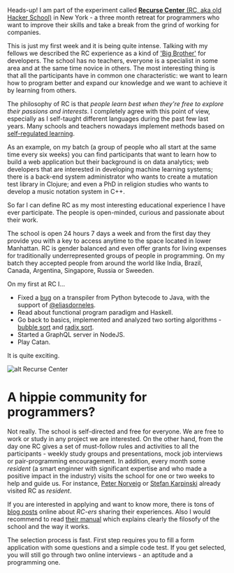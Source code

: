 Heads-up! I am part of the experiment called [**Recurse Center** (RC, aka old Hacker School)](https://www.recurse.com/) in New York - a three month retreat for programmers who want to improve their skills and take a break from the grind of working for companies.

This is just my first week and it is being quite intense. Talking with my fellows we described the RC experience as a kind of ['Big Brother'](https://en.wikipedia.org/wiki/Big_Brother_(franchise)) for developers. The school has no teachers, everyone is a specialist in some area and at the same time novice in others. The most interesting thing is that all the participants have in common one characteristic: we want to learn how to program better and expand our knowledge and we want to achieve it by learning from others.

The philosophy of RC is that *people learn best when they're free to explore their passions and interests*. I completely agree with this point of view, especially as I self-taught different languages during the past few last years. Many schools and teachers nowadays implement methods based on [self-regulated learning](https://en.wikipedia.org/wiki/Self-regulated_learning).

As an example, on my batch (a group of people who all start at the same time every six weeks) you can find participants that want to learn how to build a web application but their background is on data analytics; web developers that are interested in developing machine learning systems; there is a back-end system administrator who wants to create a mutation test library in Clojure; and even a PhD in religion studies who wants to develop a music notation system in C++.

So far I can define RC as my most interesting educational experience I have ever participate. The people is open-minded, curious and passionate about their work.

The school is open 24 hours 7 days a week and from the first day they provide you with a key to access anytime to the space located in lower Manhattan. RC is gender balanced and even offer grants for living expenses for traditionally underrepresented groups of people in programming. On my batch they accepted people from around the world like India, Brazil, Canada, Argentina, Singapore, Russia or Sweeden.

On my first at RC I...
* Fixed a [bug](https://github.com/pybee/voc/pull/357) on a transpiler from Python bytecode to Java, with the support of [@eliasdorneles](https://twitter.com/eliasdorneles).
* Read about functional program paradigm and Haskell.
* Go back to basics, implemented and analyzed two sorting algorithms - [bubble sort](https://en.wikipedia.org/wiki/Bubble_sort) and [radix sort](https://en.wikipedia.org/wiki/Radix_sort).
* Started a GraphQL server in NodeJS.
* Play Catan.

It is quite exciting.

![alt Recurse Center](https://d2l930y2yx77uc.cloudfront.net/production/uploads/images/1561957/picture_pc_338e7e0e2b3dbb7b0128030a730510d8.jpg)

# A hippie community for programmers?

Not really. The school is self-directed and free for everyone. We are free to work or study in any project we are interested. On the other hand, from the day one RC gives a set of must-follow rules and activities to all the participants - weekly study groups and presentations, mock job interviews or pair-programming encouragement. In addition, every month some *resident* (a smart enginner with significant expertise and who made a positive impact in the industry) visits the school for one or two weeks to help and guide us. For instance, [Peter Norveig](https://en.wikipedia.org/wiki/Peter_Norvig) or [Stefan Karpinski](https://en.wikipedia.org/wiki/Stefan_Karpinski) already visited RC as *resident*.

If you are interested in applying and want to know more, there is tons of [blog posts](https://www.google.com/webhp?sourceid=chrome-instant&ion=1&espv=2&ie=UTF-8#q=blog%20recurse%20center) online about *RC-ers* sharing their experiences. Also I would recommend to read [their manual](https://www.recurse.com/manual) which explains clearly the filosofy of the school and the way it works.

The selection process is fast. First step requires you to fill a form application with some questions and a simple code test. If you get selected, you will still go through two online interviews - an aptitude and a programming one.



